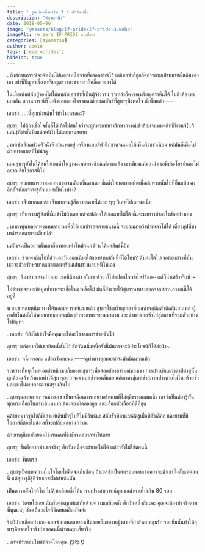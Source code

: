 ```yaml
---
title: ' รูทเย่อหยิ่งพาร์ท 3 : สักวันหนึ่ง'
description: "สักวันหนึ่ง"
date: 2018-05-06
image: "@assets/blog/if-pride/if-pride-3.webp"
imageAlt: re zero IF-PRIDE แปลไทย
categories: [Ayamatsu]
author: admin
tags: [rezeroprideif]
hideToc: true
---
```

.
ถึงสถานการณ์จะดำเนินไปนอกเหนือจากที่คาดการณ์ไว้ แต่เอลซ่าก็ถูกจัดการตามเป้าหมายดั้งเดิมของเขา เท่านี้ปัญหาเรื่องเหรียญตราของซาเทล่าก็คลี่คลายลงได้

ในเมื่อเฟลท์กับปู่รอมไม่ได้พบกับเอลซ่าที่เป็นผู้จ้างวาน ซาเทล่าก็คงขอเหรียญตราคืนได้ ไม่ถึงต้องฆ่าแกงกัน สถานการณ์ที่โกดังแลกของโจรจบลงด้วยผลลัพธ์ที่สุบารุพึงพอใจ ดังนั้นแล้ว――

เอลซ่า: ....นี่คุณช่วยฉันไว้ทำไมเหรอคะ?

สุบารุ: ไม่ต้องเชื่อใจชั้นก็ได้ ถ้าไม่สนใจว่าจะถูกพวกทหารรักษาการณ์เข้าล้อมจนหมดสิทธิ์รีเวนจ์(แก้แค้น)ก็ฆ่าชั้นทิ้งแล้วหนีไปได้เลยตามสบาย

.
เอลซ่าเลือดท่วมตัวนั่งพิงกำแพงอยู่ เครื่องแบบสีดำฉีกขาดจนเผยให้เห็นผิวขาวเนียน แต่มันก็เต็มไปด้วยบาดแผลที่ไม่น่าดู

แถมสุบารุยังไม่ได้สนใจเอลซ่าในฐานะเพศตรงข้ามแต่แรกแล้ว เขาเพียงแค่มองว่าเธอมีประโยชน์และไม่อยากเสียโอกาสนี้ไป

สุบารุ: พวกทหารยามมองหาเธอจนเลือดขึ้นตาเลย ชั้นตั้งใจบอกทางผิดเพื่อล่อพวกนั้นไปที่อื่นแล้ว คงอีกสักพักกว่าจะรู้ตัว แผลเป็นไงบ้าง?

เอลซ่า: เจ็บมากเลยล่ะ เจ็บมากจนรู้สึกว่าจะตายได้เลย หุหุ วิเศษไปเลยนะเนี่ย

สุบารุ: เป็นความรู้สึกที่ชั้นเข้าไม่ถึงเลย แต่จะปล่อยให้เธอตายไม่ได้ ชั้นจะหาทางทำอะไรสักอย่างเอง

.
เขาลงทุนหลอกพวกทหารยามเพื่อให้เอลซ่ารอดตายขนาดนี้ จะยอมมาคว้าน้ำเหลวไม่ได้ เดี๋ยวลูปที่ซาเทล่ารอดตายจะเสียเปล่า

แต่ถึงจะเป็นอย่างนั้นเขาก็คงทอยเต๋าใหม่จนกว่าจะได้ผลลัพธ์นี้อีก

เอลซ่า: ช่วยพาฉันไปที่ส่วนตะวันออกเฉียงใต้ของย่านสลัมนี้ทีได้ไหม? ฉันจะได้ไปเจอน้องสาวที่นั่น เธอจะช่วยรักษาบาดแผลและเตรียมเส้นทางหลบหนีให้เอง

สุบารุ: น้องสาวเหรอ! เหอะ เธอมีน้องสาวกับเขาด้วย ก็ไม่แปลกใจเท่าไหร่ร้อก~ แต่ก็น่าเศร้าจริงน้า~

ไม่ว่าเธอจะเผยข้อมูลนั้นเพราะเชื่อใจเขาหรือไม่ มันก็ยังช่วยให้สุบารุหาทางออกจากสถานการณ์นี้ได้อยู่ดี

พวกเขาหลบหนีมาทางใต้พอสมควรแต่แรกแล้ว สุบารุใช้เหรียญทองที่เอลซ่าพกติดตัวติดสินบนเหล่าผู้อาศัยในสลัมให้พวกเขาบอกทางผิดๆถ้าพวกทหารยามมาถาม และนำทางเอลซ่าไปสู่สถานที่รวมตัวอย่างไร้ปัญหา

.
เอลซ่า: ที่ยังไม่เข้าใจคือคุณจะได้อะไรจากการช่วยฉันไว้

สุบารุ: แค่อยากให้เธอติดหนี้ชั้นไว้ สักวันหนึ่งหนี้ครั้งนี้มันอาจจะมีประโยชน์ก็ได้ล่ะน้า~

เอลซ่า: หนี้เหรอคะ แปลกจังเลยนะ ――ดูท่าทางคุณอยากจะฆ่าฉันมากแท้ๆ

ระหว่างที่พยุงไหล่เอลซ่าหนี เธอก็มองตาสุบารุเพื่อสอดส่องอารมณ์ของเขา การประเมินดวงตาสีดำคู่นั้นถูกต้องแล้ว ถ้าหากทำได้สุบารุอยากจะฆ่าเอลซ่าตอนนี้เลย แต่เขาคงสู้เอลซ่าสภาพปางตายไม่ไหวด้วยซ้ำและเขาไม่อยากจะด่วนสรุปเกินไป

.
สุบารุมองสถานการณ์ของเขาเป็นเหมือนการเล่นบอร์ดเกมที่ไม่ยุติธรรมเกมหนึ่ง เขาจำเป็นต้องรู้ทันทุกทางเลือกในการเดินหมาก ต้องลองผิดลองถูก และเลือกตัวเลือกที่ดีที่สุด

คล้ายหมากรุกโชกิที่เอาแต่เดินมั่วๆไปก็ไม่มีวันชนะ สลับขั้วมิตรและศัตรูเมื่อมีตัวเลือก และยามที่มีโอกาสก็ต้องไม่ลังเลที่จะเปลี่ยนสถานการณ์

ด้วยเหตุนี้เขาถึงยอมใช้งานคนที่ชิงชังจนอยากฆ่าให้ตาย

สุบารุ: ชั้นก็อยากฆ่าเธอจริงๆ สักวันหนึ่งจะฆ่าเธอให้ได้ แต่ว่ายังไม่ใช่ตอนนี้

เอลซ่า: งั้นเหรอ

.
สุบารุเปิดเผยความในใจโดยไม่คิดจะเก็บซ่อน ถ้าเอลซ่าเป็นคนรอบคอบเธอควรจะฆ่าเขาทิ้งตั้งแต่ตอนนี้ แต่สุบารุก็รู้ดีว่าเธอจะไม่ทำเช่นนั้น

เป็นความมั่นใจที่โชกไปด้วยเลือดซึ่งได้มาจากประสบการณ์ถูกเธอฆ่าตายไปเกิน 80 รอบ

เอลซ่า: วิเศษไปเลย ฉันกับคุณผูกพันธ์กันด้วยความเกลียดชัง สักวันหนึ่งสินะคะ คุณจะต้องทำจริงตามที่พูดแน่ๆ ช่างเป็นอะไรที่วิเศษเหลือเกินค่ะ

ริมฝีปากเลือดท่วมของเอลซ่าผ่อนคลายลงเป็นรอยยิ้มของหญิงสาวที่กำลังตกหลุมรัก รอยยิ้มนั้นทำให้สุบารุคิดจากใจจริงว่าเธอคนนี้น่าขนลุกเสียจริง

.
ภาพประกอบโพสต์วาดโดยคุณ おわり